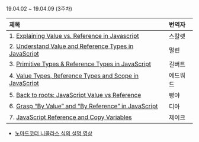 19.04.02 ~ 19.04.09 (3주차)

| 제목                                                                                                                                        | 번역자   |
| :------------------------------------------------------------------------------------------------------------------------------------------ | :------- |
| 1. [Explaining Value vs. Reference in Javascript](https://codeburst.io/explaining-value-vs-reference-in-javascript-647a975e12a0)            | 스칼렛   |
| 2. [Understand Value and Reference Types in JavaScript](https://www.zsoltnagy.eu/understand-value-and-reference-types-in-javascript/)       | 멀린     |
| 3. [Primitive Types & Reference Types in JavaScript](https://gist.github.com/branneman/7fb06d8a74d7e6d4cbcf75c50fec599c)                    | 길버트   |
| 4. [Value Types, Reference Types and Scope in JavaScript](https://medium.com/@benastontweet/lesson-1b-javascript-fundamentals-380f601ba851) | 에드워드 |
| 5. [Back to roots: JavaScript Value vs Reference](https://medium.com/dailyjs/back-to-roots-javascript-value-vs-reference-8fb69d587a18)      | 빵야     |
| 6. [Grasp “By Value” and “By Reference” in JavaScript](https://hackernoon.com/grasp-by-value-and-by-reference-in-javascript-7ed75efa1293)   | 디아     |
| 7. [JavaScript Reference and Copy Variables](https://github.com/Lee-hyuna/33-js-concepts-kr/wiki/javascript-reference-and-copy-variables)                   | 제이크   |

- [노마드코더 니콜라스 식의 설명 영상](https://www.youtube.com/watch?v=QkFkFqg-J04)
